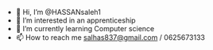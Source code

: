 - 👋 Hi, I’m @HASSANsaleh1
- 👀 I’m interested in an apprenticeship
- 🌱 I’m currently learning Computer science
- 📫 How to reach me salhas837@gmail.com / 0625673133


